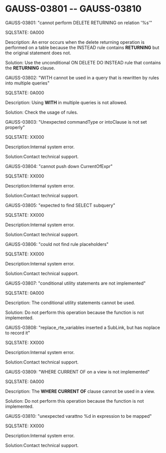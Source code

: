 # GAUSS-03801 -- GAUSS-03810<a name="EN-US_TOPIC_0302073007"></a>

GAUSS-03801: "cannot perform DELETE RETURNING on relation '%s'"

SQLSTATE: 0A000

Description: An error occurs when the delete returning operation is performed on a table because the INSTEAD rule contains  **RETURNING**  but the original statement does not.

Solution: Use the unconditional ON DELETE DO INSTEAD rule that contains the  **RETURNING**  clause.

GAUSS-03802: "WITH cannot be used in a query that is rewritten by rules into multiple queries"

SQLSTATE: 0A000

Description: Using  **WITH**  in multiple queries is not allowed.

Solution: Check the usage of rules.

GAUSS-03803: "Unexpected commandType or intoClause is not set properly"

SQLSTATE: XX000

Description:Internal system error.

Solution:Contact technical support.

GAUSS-03804: "cannot push down CurrentOfExpr"

SQLSTATE: XX000

Description:Internal system error.

Solution:Contact technical support.

GAUSS-03805: "expected to find SELECT subquery"

SQLSTATE: XX000

Description:Internal system error.

Solution:Contact technical support.

GAUSS-03806: "could not find rule placeholders"

SQLSTATE: XX000

Description:Internal system error.

Solution:Contact technical support.

GAUSS-03807: "conditional utility statements are not implemented"

SQLSTATE: 0A000

Description: The conditional utility statements cannot be used.

Solution: Do not perform this operation because the function is not implemented.

GAUSS-03808: "replace\_rte\_variables inserted a SubLink, but has noplace to record it"

SQLSTATE: XX000

Description:Internal system error.

Solution:Contact technical support.

GAUSS-03809: "WHERE CURRENT OF on a view is not implemented"

SQLSTATE: 0A000

Description: The  **WHERE CURRENT OF**  clause cannot be used in a view.

Solution: Do not perform this operation because the function is not implemented.

GAUSS-03810: "unexpected varattno %d in expression to be mapped"

SQLSTATE: XX000

Description:Internal system error.

Solution:Contact technical support.

